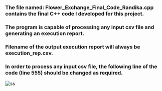 ### The file named: Flower_Exchange_Final_Code_Randika.cpp contains the final C++ code I developed for this project.

### The program is capable of processing any input csv file and generating an execution report.
### Filename of the output execution report will always be execution_rep.csv.
### In order to process any input csv file, the following line of the code (line 555) should be changed as required.

![ss](https://github.com/randika-perera/Flower-Exchange-Project/assets/129817316/bd49dff9-5ca1-43cf-ae51-c1174c9a4169)
